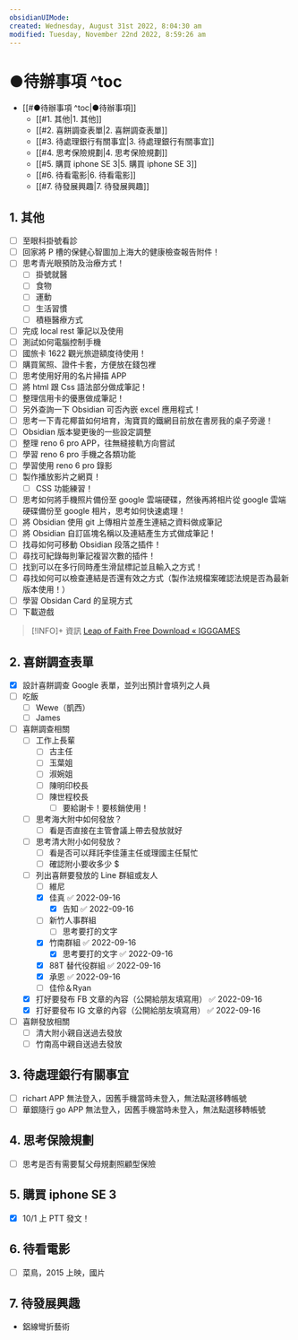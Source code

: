 ```yaml
---
obsidianUIMode: 
created: Wednesday, August 31st 2022, 8:04:30 am
modified: Tuesday, November 22nd 2022, 8:59:26 am
---
```


# ●待辦事項 ^toc

- [[#●待辦事項 ^toc|●待辦事項]]
	- [[#1. 其他|1. 其他]]
	- [[#2. 喜餅調查表單|2. 喜餅調查表單]]
	- [[#3. 待處理銀行有關事宜|3. 待處理銀行有關事宜]]
	- [[#4. 思考保險規劃|4. 思考保險規劃]]
	- [[#5. 購買 iphone SE 3|5. 購買 iphone SE 3]]
	- [[#6. 待看電影|6. 待看電影]]
	- [[#7. 待發展興趣|7. 待發展興趣]]

## 1. 其他
- [ ] 至眼科掛號看診
- [ ] 回家將 P 槽的保健心智圖加上海大的健康檢查報告附件！
- [ ] 思考青光眼預防及治療方式！
	- [ ] 掛號就醫
	- [ ] 食物
	- [ ] 運動
	- [ ] 生活習慣
	- [ ] 積極醫療方式
- [ ] 完成 local rest 筆記以及使用
- [ ] 測試如何電腦控制手機
- [ ] 國旅卡 1622 觀光旅遊額度待使用！
- [ ] 購買駕照、證件卡套，方便放在錢包裡
- [ ] 思考使用好用的名片掃描 APP
- [ ] 將 html 跟 Css 語法部分做成筆記！
- [ ] 整理信用卡的優惠做成筆記！
- [ ] 另外查詢一下 Obsidian 可否內嵌 excel 應用程式！
- [ ] 思考一下青花椰苗如何培育，淘寶買的鐵網目前放在書房我的桌子旁邊！
- [ ] Obsidian 版本變更後的一些設定調整
- [ ] 整理 reno 6 pro APP，往無縫接軌方向嘗試 
- [ ] 學習 reno 6 pro 手機之各類功能
- [ ] 學習使用 reno 6 pro 錄影
- [ ] 製作播放影片之網頁！
	- [ ] CSS 功能練習！
- [ ] 思考如何將手機照片備份至 google 雲端硬碟，然後再將相片從 google 雲端硬碟備份至 google 相片，思考如何快速處理！
- [ ] 將 Obsidian 使用 git 上傳相片並產生連結之資料做成筆記
- [ ] 將 Obsidian 自訂區塊名稱以及連結產生方式做成筆記！
- [ ] 找尋如何可移動 Obsidian 段落之插件！
- [ ] 尋找可紀錄每則筆記複習次數的插件！
- [ ] 找到可以在多行同時產生滑鼠標記並且輸入之方式！
- [ ] 尋找如何可以檢查連結是否還有效之方式（製作法規檔案確認法規是否為最新版本使用！）
- [ ] 學習 Obsidan Card 的呈現方式
- [ ] 下載遊戲 

 > [!INFO]+ 資訊
> [Leap of Faith Free Download « IGGGAMES](https://igg-games.com/leap-of-faith-free-download.html)

## 2. 喜餅調查表單
- [x] 設計喜餅調查 Google 表單，並列出預計會填列之人員
- [ ] 吃飯
	- [ ] Wewe（凱西）
	- [ ] James
- [ ] 喜餅調查相關 
	- [ ] 工作上長輩
		- [ ] 古主任
		- [ ] 玉葉姐
		- [ ] 淑婉姐
		- [ ] 陳明印校長
		- [ ] 陳世程校長
			- [ ] 要給謝卡！要核銷使用！
	- [ ] 思考海大附中如何發放？
		- [ ] 看是否直接在主管會議上帶去發放就好
	- [ ] 思考清大附小如何發放？
		- [ ] 看是否可以拜託李佳蓮主任或理國主任幫忙
		- [ ] 確認附小要收多少 $
	- [ ] 列出喜餅要發放的 Line 群組或友人
		- [ ] 維尼
		- [x] 佳真 ✅ 2022-09-16
			- [x] 告知 ✅ 2022-09-16
		- [ ] 新竹人事群組
			- [ ] 思考要打的文字
		- [x] 竹南群組 ✅ 2022-09-16
			- [x] 思考要打的文字 ✅ 2022-09-16
		- [x] 88T 替代役群組 ✅ 2022-09-16
		- [x] 承恩 ✅ 2022-09-16
		- [ ] 佳伶＆Ryan
	- [x] 打好要發布 FB 文章的內容（公開給朋友填寫用） ✅ 2022-09-16
	- [x] 打好要發布 IG 文章的內容（公開給朋友填寫用） ✅ 2022-09-16
- [ ] 喜餅發放相關
	- [ ] 清大附小親自送過去發放
	- [ ] 竹南高中親自送過去發放

## 3. 待處理銀行有關事宜
- [ ] richart APP 無法登入，因舊手機當時未登入，無法點選移轉帳號
- [ ] 華銀隨行 go APP 無法登入，因舊手機當時未登入，無法點選移轉帳號

## 4. 思考保險規劃
- [ ] 思考是否有需要幫父母規劃照顧型保險

## 5. 購買 iphone SE 3
- [x] 10/1 上 PTT 發文！

## 6. 待看電影
- [ ] 菜鳥，2015 上映，國片

## 7. 待發展興趣
- 鋁線彎折藝術